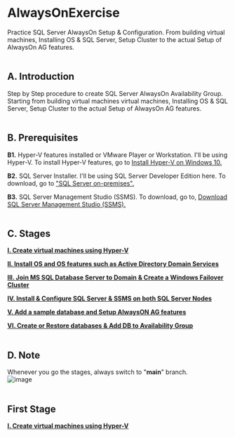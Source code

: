 # AlwaysOnExercise
Practice SQL Server AlwaysOn Setup &amp; Configuration. From building virtual machines, Installing  OS & SQL Server, Setup Cluster to the actual Setup of AlwaysOn AG features.
<br/>
<br/>

**A. Introduction**
------------------------------------------------------------------------------------------------------------------------------------
Step by Step procedure to create SQL Server AlwaysOn Availability Group. Starting from building virtual machines virtual machines, Installing  OS & SQL Server, Setup Cluster to the actual Setup of AlwaysOn AG features.
<br/>
<br/>

**B. Prerequisites**
------------------------------------------------------------------------------------------------------------------------------------
**B1.** Hyper-V features installed or VMware Player or Workstation. I'll be using Hyper-V. To install Hyper-V features, go to [Install Hyper-V on Windows 10.](https://docs.microsoft.com/en-us/virtualization/hyper-v-on-windows/quick-start/enable-hyper-v)
<br/>

**B2.** SQL Server Installer. I'll be using SQL Server Developer Edition here. To download, go to ["SQL Server on-premises".](https://www.microsoft.com/en-us/sql-server/sql-server-downloads)
<br/>

**B3.** SQL Server Management Studio (SSMS). To download, go to, [Download SQL Server Management Studio (SSMS).](https://docs.microsoft.com/en-us/sql/ssms/download-sql-server-management-studio-ssms?view=sql-server-ver16)
<br/>
<br/>

**C. Stages**
------------------------------------------------------------------------------------------------------------------------------------
[**I. Create virtual machines using Hyper-V**](https://github.com/fortehub/AlwaysOnPractice/blob/c7a4065279e3cb53f55ff35e9316e5ee341e1d5a/I.%20Create%20virtual%20machines%20using%20Hyper-V.md)
<br/>

[**II. Install OS and OS features such as Active Directory Domain Services**](https://github.com/fortehub/AlwaysOnPractice/blob/5861528fd1fb75867866bb79b4f6ef80cce91921/II.%20Install%20OS%20and%20OS%20features%20such%20as%20Active%20Directory%20Domain%20Services,%20and%20so%20on.md)
<br/>

[**III. Join MS SQL Database Server to Domain & Create a Windows Failover Cluster**](https://github.com/fortehub/AlwaysOnPractice/blob/317c69b5cb15e205538b469f847784d8688564db/III.%20Join%20MS%20SQL%20Database%20Server%20to%20Domain%20&%20Create%20a%20Windows%20Failover%20Cluster.md)
<br/>

[**IV. Install & Configure SQL Server & SSMS on both SQL Server Nodes**](https://github.com/fortehub/AlwaysOnPractice/blob/e77e7461f693bedf89bc4c02019e6ef2189619e6/IV.%20Install%20&%20Configure%20SQL%20Server%20&%20SSMS%20on%20virtual%20Machines.md)
<br/>

[**V. Add a sample database and Setup AlwaysON AG features**](https://github.com/fortehub/AlwaysOnExercise/blob/dfa8dc8c2ae0d3155d51eb1bc90f67eed037e881/V.%20Add%20a%20sample%20database%20and%20Setup%20AlwaysON%20AG%20features.md)
<br/>

[**VI. Create or Restore databases & Add DB to Availability Group**](https://github.com/fortehub/AlwaysOnExercise/blob/ca220104a7c41e3cfaf84bd89a735272c4456acb/VI.%20Create%20or%20Restore%20databases%20&%20Add%20DB%20to%20Availability%20Group.md)
<br/>
<br/>

**D. Note**
------------------------------------------------------------------------------------------------------------------------------------
Whenever you go the stages, always switch to  "**main**" branch.
<br/>
![image](https://user-images.githubusercontent.com/95063830/187341133-1fec7d69-6afd-43cf-9019-6c717f8a728c.png)
<br/>
<br/>

**First Stage**
------------------------------------------------------------------------------------------------------------------------------------
[**I. Create virtual machines using Hyper-V**](https://github.com/fortehub/AlwaysOnPractice/blob/c7a4065279e3cb53f55ff35e9316e5ee341e1d5a/I.%20Create%20virtual%20machines%20using%20Hyper-V.md)



